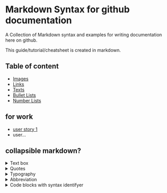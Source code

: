 <a name="top"></a>
# Markdown Syntax for github documentation
A Collection of Markdown syntax and examples for writing documentation here on github.

This guide/tutorial/cheatsheet is created in markdown.

## Table of content

* [Images](/Image/README.md#top)
* [Links](/Link.md#top)
* [Texts](/Text.md#top)
* [Bullet Lists](/BulletList.md#top)
* [Number Lists](/NumberList.md#top)

## for work
* [user story 1](https://github.com/bent-mortensen/Dokumentation/blob/master/UserStories/user-story-1.md)
* user...

## collapsible markdown?
<details><summary>Text box</summary>
  
## Using tables to create boxed text
| Boxed text |
|:-:|

||
|:-:|
| Boxed text |
||

</details>

<details><summary>Quotes</summary>
  
> quote
>> more quote

</details>

<details><summary>Typography</summary>
  
syntax  
```**This text is _extremely_ important**```  
example  
**This text is _extremely_ important**  
syntax  
```_This text is **extremely** important_```  
example  
_This text is **extremely** important_  


</details>

<details><summary>Abbreviation</summary>
  
## Abbreviation
[Abbr](\# "Abbreviation")  
[HTML](\# "Hypertext Markup Language")  

</details>

<details><summary>Code blocks with syntax identifyer</summary>

```csharp
public void Method(string argh[])
{
  ComeOn();
  bool temp = true;
  string text = "";
  if(temp){
    return text = "Hello";
  }
  
}
```
</details>
